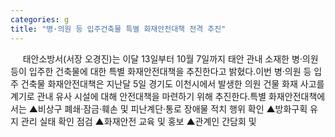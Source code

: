 ```yaml
---
categories: g
title: "병·의원 등 입주건축물 특별 화재안전대책 전격 추진"
---
```

&nbsp;&nbsp;&nbsp;&nbsp; 태안소방서(서장 오경진)는 이달 13일부터 10월 7일까지 태안 관내 소재한 병·의원 등이 입주한 건축물에 대한 특별 화재안전대책을 추진한다고 밝혔다.이번 병·의원 등 입주 건축물 화재안전대책은 지난달 5일 경기도 이천시에서 발생한 의원 건물 화재 사고를 계기로 관내 유사 시설에 대해 안전대책을 마련하기 위해 추진한다.특별 화재안전대책에서는 ▲비상구 폐쇄·잠금·훼손 및 피난계단·통로 장애물 적치 행위 확인 ▲방화구획 유지 관리 실태 확인 점검 ▲화재안전 교육 및 홍보 ▲관계인 간담회 및 